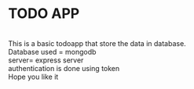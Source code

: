 
<h1>TODO APP </h1><br />
This is a basic todoapp that store the data in database.<br />
Database used = mongodb<br />
server= express server<br />
authentication is done using token<br />
Hope you like it <br />
